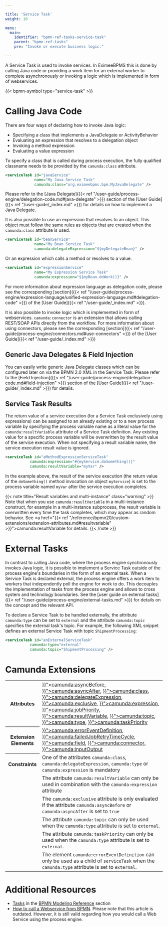 ```yaml
---

title: 'Service Task'
weight: 10

menu:
  main:
    identifier: "bpmn-ref-tasks-service-task"
    parent: "bpmn-ref-tasks"
    pre: "Invoke or execute business logic."

---
```




A Service Task is used to invoke services. In EximeeBPMS this is done by calling Java code or providing a work item for an external worker to complete asynchronously or invoking a logic which is implemented in form of webservices.

{{< bpmn-symbol type="service-task" >}}

# Calling Java Code

There are four ways of declaring how to invoke Java logic:

* Specifying a class that implements a JavaDelegate or ActivityBehavior
* Evaluating an expression that resolves to a delegation object
* Invoking a method expression
* Evaluating a value expression

To specify a class that is called during process execution, the fully qualified classname needs to be provided by the `camunda:class` attribute.

```xml
<serviceTask id="javaService"
             name="My Java Service Task"
             camunda:class="org.eximeebpms.bpm.MyJavaDelegate" />
```

Please refer to the [Java Delegate]({{< ref "/user-guide/process-engine/delegation-code.md#java-delegate" >}}) section of the [User Guide]({{< ref "/user-guide/_index.md" >}}) for details on how to implement a Java Delegate.

It is also possible to use an expression that resolves to an object. This object must follow the
same rules as objects that are created when the `camunda:class` attribute is used.

```xml
<serviceTask id="beanService"
             name="My Bean Service Task"
             camunda:delegateExpression="${myDelegateBean}" />
```

Or an expression which calls a method or resolves to a value.

```xml
<serviceTask id="expressionService"
             name="My Expression Service Task"
             camunda:expression="${myBean.doWork()}" />
```

For more information about expression language as delegation code, please see the corresponding
[section]({{< ref "/user-guide/process-engine/expression-language/unified-expression-language.md#delegation-code" >}})
of the [User Guide]({{< ref "/user-guide/_index.md" >}}).

It is also possible to invoke logic which is implemented in form of webservices. `camunda:connector` is an extension that allows calling REST/SOAP APIs directly from the workflow. For more information about using connectors, please see the corresponding [section]({{< ref "/user-guide/process-engine/connectors.md#use-connectors" >}}) of the [User Guide]({{< ref "/user-guide/_index.md" >}})

## Generic Java Delegates & Field Injection

You can easily write generic Java Delegate classes which can be configured later on via the BPMN 2.0 XML in the Service Task. Please refer to the [Field Injection]({{< ref "/user-guide/process-engine/delegation-code.md#field-injection" >}}) section of the [User Guide]({{< ref "/user-guide/_index.md" >}}) for details.


## Service Task Results

The return value of a service execution (for a Service Task exclusively using expressions) can be assigned to an already existing or to a new process variable by specifying the process variable name as a literal value for the `camunda:resultVariable` attribute of a Service Task definition. Any existing value for a specific process variable will be overwritten by the result value of the service execution. When not specifying a result variable name, the service execution result value is ignored.

```xml
<serviceTask id="aMethodExpressionServiceTask"
           camunda:expression="#{myService.doSomething()}"
           camunda:resultVariable="myVar" />
```

In the example above, the result of the service execution (the return value of the `doSomething()` method invocation on object `myService`) is set to the process variable named `myVar` after the service execution completes.

{{< note title="Result variables and multi-instance" class="warning" >}}
Note that when you use <code>camunda:resultVariable</code> in a multi-instance construct, for example in a multi-instance subprocess, the result variable is overwritten every time the task completes, which may appear as random behavior. See <a href="{{< ref "/reference/bpmn20/custom-extensions/extension-attributes.md#resultvariable" >}}">camunda:resultVariable</a> for details.
{{< /note >}}

# External Tasks

In contrast to calling Java code, where the process engine synchronously invokes Java logic, it is possible to implement a Service Task outside of the process engine's boundaries in the form of an external task. When a Service Task is declared external, the process engine offers a work item to workers that independently poll the engine for work to do. This decouples the implementation of tasks from the process engine and allows to cross system and technology boundaries. See the [user guide on external tasks]({{< ref "/user-guide/process-engine/external-tasks.md" >}}) for details on the concept and the relevant API.

To declare a Service Task to be handled externally, the attribute `camunda:type` can be set to `external` and the attribute `camunda:topic` specifies the external task's topic. For example, the following XML snippet defines an external Service Task with topic `ShipmentProcessing`:

```xml
<serviceTask id="anExternalServiceTask"
           camunda:type="external"
           camunda:topic="ShipmentProcessing" />
```

# Camunda Extensions

<table class="table table-striped">
  <tr>
    <th>Attributes</th>
    <td>
      <a href="{{< ref "/reference/bpmn20/custom-extensions/extension-attributes.md#asyncbefore" >}}">camunda:asyncBefore</a>,
      <a href="{{< ref "/reference/bpmn20/custom-extensions/extension-attributes.md#asyncafter" >}}">camunda:asyncAfter</a>,
      <a href="{{< ref "/reference/bpmn20/custom-extensions/extension-attributes.md#class" >}}">camunda:class</a>,
      <a href="{{< ref "/reference/bpmn20/custom-extensions/extension-attributes.md#delegateexpression" >}}">camunda:delegateExpression</a>,
      <a href="{{< ref "/reference/bpmn20/custom-extensions/extension-attributes.md#exclusive" >}}">camunda:exclusive</a>,
      <a href="{{< ref "/reference/bpmn20/custom-extensions/extension-attributes.md#expression" >}}">camunda:expression</a>,
      <a href="{{< ref "/reference/bpmn20/custom-extensions/extension-attributes.md#jobpriority" >}}">camunda:jobPriority</a>,
      <a href="{{< ref "/reference/bpmn20/custom-extensions/extension-attributes.md#resultvariable" >}}">camunda:resultVariable</a>,
      <a href="{{< ref "/reference/bpmn20/custom-extensions/extension-attributes.md#topic" >}}">camunda:topic</a>,
      <a href="{{< ref "/reference/bpmn20/custom-extensions/extension-attributes.md#type" >}}">camunda:type</a>,
      <a href="{{< ref "/reference/bpmn20/custom-extensions/extension-attributes.md#taskpriority" >}}">camunda:taskPriority</a>
    </td>
  </tr>
  <tr>
    <th>Extension Elements</th>
    <td>
      <a href="{{< ref "/reference/bpmn20/custom-extensions/extension-elements.md#erroreventdefinition" >}}">camunda:errorEventDefinition</a>,
      <a href="{{< ref "/reference/bpmn20/custom-extensions/extension-elements.md#failedjobretrytimecycle" >}}">camunda:failedJobRetryTimeCycle</a>,
      <a href="{{< ref "/reference/bpmn20/custom-extensions/extension-elements.md#field" >}}">camunda:field</a>,
      <a href="{{< ref "/reference/bpmn20/custom-extensions/extension-elements.md#connector" >}}">camunda:connector</a>,
      <a href="{{< ref "/reference/bpmn20/custom-extensions/extension-elements.md#inputoutput" >}}">camunda:inputOutput</a>
    </td>
  </tr>
  <tr>
    <th>Constraints</th>
    <td>
      One of the attributes <code>camunda:class</code>, <code>camunda:delegateExpression</code>,
      <code>camunda:type</code> or <code>camunda:expression</code> is mandatory
    </td>
  </tr>
  <tr>
    <td></td>
    <td>
      The attribute <code>camunda:resultVariable</code> can only be used in combination with the
      <code>camunda:expression</code> attribute
    </td>
  </tr>
  <tr>
    <td></td>
    <td>
      The <code>camunda:exclusive</code> attribute is only evaluated if the attribute
      <code>camunda:asyncBefore</code> or <code>camunda:asyncAfter</code> is set to <code>true</code>
    </td>
  </tr>
  <tr>
    <td></td>
    <td>
      The attribute <code>camunda:topic</code> can only be used when the <code>camunda:type</code> attribute is set to <code>external</code>.
    </td>
  </tr>
  <tr>
    <td></td>
    <td>
      The attribute <code>camunda:taskPriority</code> can only be used when the <code>camunda:type</code> attribute is set to <code>external</code>.
    </td>
  </tr>
  <tr>
    <td></td>
    <td>
      The element <code>camunda:errorEventDefinition</code> can only be used as a child of <code>serviceTask</code> when the <code>camunda:type</code> attribute is set to <code>external</code>.
    </td>
  </tr>
</table>


# Additional Resources

* [Tasks](http://camunda.org/bpmn/reference.html#activities-task) in the [BPMN Modeling Reference](http://camunda.org/bpmn/reference.html) section
* [How to call a Webservice from BPMN](http://www.bpm-guide.de/2010/12/09/how-to-call-a-webservice-from-bpmn/). Please note that this article is outdated. However, it is still valid regarding how you would call a Web Service using the process engine.
